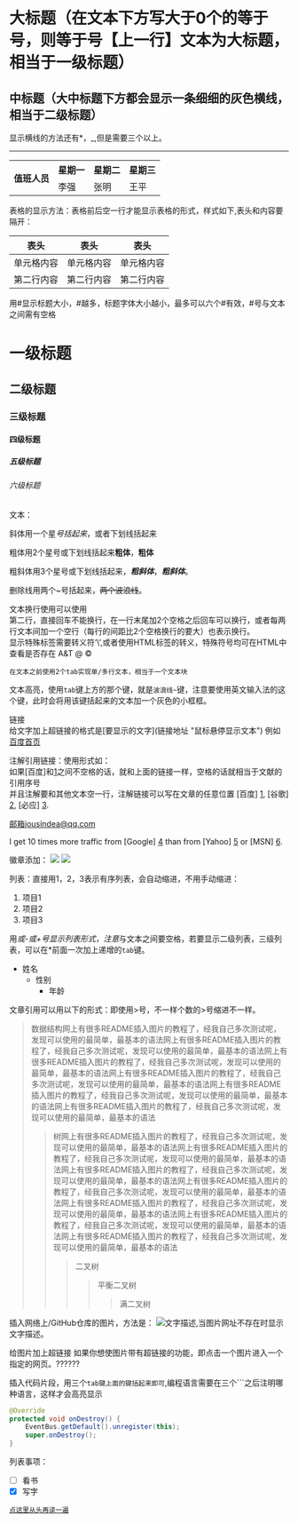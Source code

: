 <a id="head"/>


[10]:http://www.google.com "Google"

大标题（在文本下方写大于0个的等于号，则等于号【上一行】文本为大标题，相当于一级标题）
======
中标题（大中标题下方都会显示一条细细的灰色横线，相当于二级标题）
-----
显示横线的方法还有*，_,但是需要三个以上。
***

<table>
    <tr>
        <th rowspan="2">值班人员</th>
        <th>星期一</th>
        <th>星期二</th>
        <th>星期三</th>
    </tr>
    <tr>
        <td>李强</td>
        <td>张明</td>
        <td>王平</td>
    </tr>
</table>


表格的显示方法：表格前后空一行才能显示表格的形式，样式如下,表头和内容要隔开：

表头     | 表头     | 表头
---------|---------|-----
单元格内容|单元格内容|单元格内容
第二行内容|第二行内容|第二行内容

用#显示标题大小，#越多，标题字体大小越小，最多可以六个#有效，#号与文本之间需有空格
# 一级标题
## 二级标题
### 三级标题
#### 四级标题
##### 五级标题
###### 六级标题

文本：

斜体用一个星*号括起来*，或者下划线括起来

粗体用2个星号或下划线括起来**粗体**，__粗体__

粗斜体用3个星号或下划线括起来，***粗斜体***，___粗斜体___。

删除线用两个~号括起来，~~两个波浪线~~。

文本换行使用可以使用<br>第二行，直接回车不能换行，在一行末尾加2个空格之后回车可以换行，或者每两行文本间加一个空行（每行的间距比2个空格换行的要大）也表示换行。   
显示特殊标签需要转义符‘\’,或者使用HTML标签的转义，特殊符号均可在HTML中查看是否存在
    A&T  @  &copy;

    在文本之前使用2个tab实现单/多行文本，相当于一个文本块

文本高亮，使用`tab`键上方的那个键，就是`波浪线~`键，注意要使用英文输入法的这个键，此时会将用该键括起来的文本加一个灰色的小框框。

链接    
给文字加上超链接的格式是\[要显示的文字](链接地址 "鼠标悬停显示文本")
例如 [百度首页](http://www.baidu.com/ "点击鼠标访问百度首页")

注解引用链接：使用形式如：  
如果[百度]和[1]之间不空格的话，就和上面的链接一样，空格的话就相当于文献的引用序号  
并且注解要和其他文本空一行，注解链接可以写在文章的任意位置
[百度] [1], [谷歌] [2], [必应] [3].

邮箱jousindea@qq.com
    
I get 10 times more traffic from [Google] [4] than from
[Yahoo] [5] or [MSN] [6].
 
 徽章添加：
 ![](https://img.shields.io/npm/v/drone.svg)
![](https://img.shields.io/badge/yuyuan-GitHub-brightgreen.svg?colorA=abcdef)

列表：直接用1，2，3表示有序列表，会自动缩进，不用手动缩进：
1. 项目1  
2. 项目2  
3. 项目3 
 

 
用*或-或+号显示列表形式，注意*与文本之间要空格，若要显示二级列表，三级列表，可以在*前面一次加上递增的`tab`键。
* 姓名
  * 性别
    * 年龄

文章引用可以用以下的形式：即使用>号，不一样个数的>号缩进不一样。
>数据结构网上有很多README插入图片的教程了，经我自己多次测试呢，发现可以使用的最简单，最基本的语法网上有很多README插入图片的教程了，经我自己多次测试呢，发现可以使用的最简单，最基本的语法网上有很多README插入图片的教程了，经我自己多次测试呢，发现可以使用的最简单，最基本的语法网上有很多README插入图片的教程了，经我自己多次测试呢，发现可以使用的最简单，最基本的语法网上有很多README插入图片的教程了，经我自己多次测试呢，发现可以使用的最简单，最基本的语法网上有很多README插入图片的教程了，经我自己多次测试呢，发现可以使用的最简单，最基本的语法
>>树网上有很多README插入图片的教程了，经我自己多次测试呢，发现可以使用的最简单，最基本的语法网上有很多README插入图片的教程了，经我自己多次测试呢，发现可以使用的最简单，最基本的语法网上有很多README插入图片的教程了，经我自己多次测试呢，发现可以使用的最简单，最基本的语法网上有很多README插入图片的教程了，经我自己多次测试呢，发现可以使用的最简单，最基本的语法网上有很多README插入图片的教程了，经我自己多次测试呢，发现可以使用的最简单，最基本的语法网上有很多README插入图片的教程了，经我自己多次测试呢，发现可以使用的最简单，最基本的语法网上有很多README插入图片的教程了，经我自己多次测试呢，发现可以使用的最简单，最基本的语法
>>>二叉树
>>>>平衡二叉树
>>>>>满二叉树

插入网络上/GitHub仓库的图片，方法是： ![文字描述](网址url "鼠标悬停显示文本"),当图片网址不存在时显示文字描述。


给图片加上超链接
如果你想使图片带有超链接的功能，即点击一个图片进入一个指定的网页。??????

插入代码片段，用三个```tab键上面的键括起来即可```,编程语言需要在三个```之后注明哪种语言，这样才会高亮显示

```JAVA
@Override
protected void onDestroy() {
    EventBus.getDefault().unregister(this);
    super.onDestroy();
}
```




[1]: http://www.baidu.com  '百度'
[2]: http://www.google.com 'google'
[3]: http://www.bing.cn    'bing'
[4]: http://google.com/        "Google"
[5]: http://search.yahoo.com/  "Yahoo Search"
[6]: http://search.msn.com/    "MSN Search"


列表事项：
* [ ] 看书
* [x] 写字

<a href="#head">`点这里从头再读一遍`</a>
